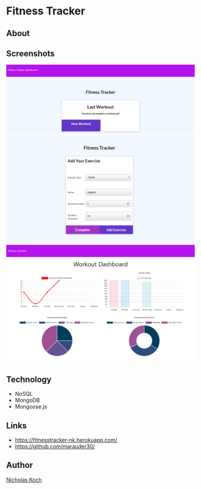 # Fitness Tracker

## About

## Screenshots

![](public/assets/../fitness1.png)
![](public/assets/../fitness2.png)
![](public/assets/../fitness3.png)

## Technology

- NoSQL
- MongoDB
- Mongoose.js

## Links

- https://fitnesstracker-nk.herokuapp.com/
- https://github.com/marauder30/

## Author

[Nicholas Koch](https://marauder30.github.io/portfolio)